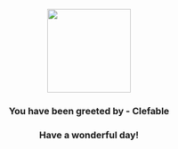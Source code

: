 <p align="center">
    <img src="https://raw.githubusercontent.com/PokeAPI/sprites/master/sprites/pokemon/36.png" width="150" height="150">
</p>
<h3 align="center">You have been greeted by - <b>Clefable</b></h3>
<h3 align="center">Have a wonderful day!</h3>
